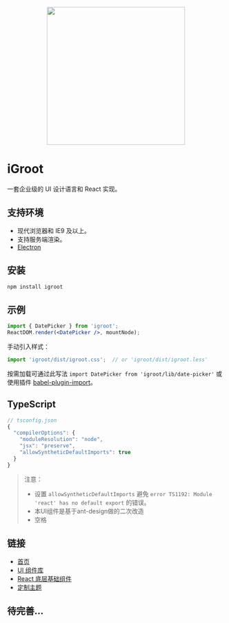 <p align="center">
  <a href="http://igroot.i.coder.com:8001">
    <img width="320" src="http://fe.xxx.com/images/page-logo.png">
  </a>
</p>

# iGroot

一套企业级的 UI 设计语言和 React 实现。

<!--[README in English](README-en-US.md)-->

## 支持环境

* 现代浏览器和 IE9 及以上。
* 支持服务端渲染。
* [Electron](http://electron.atom.io/)

## 安装

```bash
npm install igroot
```

## 示例

```jsx
import { DatePicker } from 'igroot';
ReactDOM.render(<DatePicker />, mountNode);
```

手动引入样式：

```jsx
import 'igroot/dist/igroot.css';  // or 'igroot/dist/igroot.less'
```

按需加载可通过此写法 `import DatePicker from 'igroot/lib/date-picker'` 或使用插件 [babel-plugin-import](https://github.com/ant-design/babel-plugin-import)。

## TypeScript

```js
// tsconfig.json
{
  "compilerOptions": {
    "moduleResolution": "node",
    "jsx": "preserve",
    "allowSyntheticDefaultImports": true
  }
}
```

> 注意：
> - 设置 `allowSyntheticDefaultImports` 避免 `error TS1192: Module 'react' has no default export` 的错误。
> - 本UI组件是基于ant-design做的二次改造
> - 空格


## 链接

- [首页](http://igroot.i.coder.com:8001/index-cn)
- [UI 组件库](http://igroot.i.coder.com:8001/docs/react/introduce-cn)
- [React 底层基础组件](http://react-component.github.io/)
- [定制主题](http://igroot.i.coder.com:8001/docs/react/customize-theme-cn)

## 待完善...
